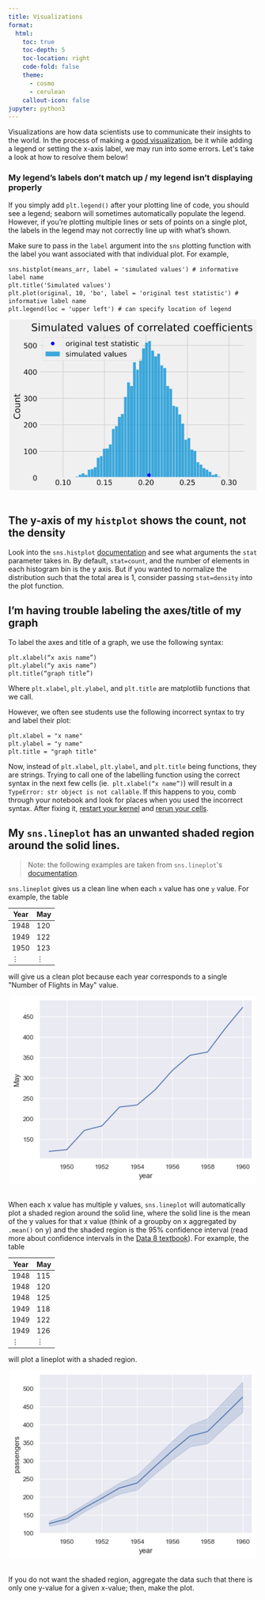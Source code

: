 ```yaml
---
title: Visualizations
format:
  html:
    toc: true
    toc-depth: 5
    toc-location: right
    code-fold: false
    theme:
      - cosmo
      - cerulean
    callout-icon: false
jupyter: python3
---
```


Visualizations are how data scientists use to communicate their insights to the world. In the process of making a [good visualization](https://ds100.org/course-notes/visualization_2/visualization_2.html#harnessing-context), be it while adding a legend or setting the x-axis label, we may run into some errors. Let's take a look at how to resolve them below!


### My legend’s labels don’t match up / my legend isn’t displaying properly

If you simply add `plt.legend()` after your plotting line of code, you should see a legend; seaborn will sometimes automatically populate the legend. However, if you’re plotting multiple lines or sets of points on a single plot, the labels in the legend may not correctly line up with what’s shown. 

Make sure to pass in the `label` argument into the `sns` plotting function with the label you want associated with that individual plot. For example, 

```
sns.histplot(means_arr, label = 'simulated values') # informative label name
plt.title('Simulated values') 
plt.plot(original, 10, 'bo', label = 'original test statistic') # informative label name
plt.legend(loc = 'upper left') # can specify location of legend
```
<center><img src = "images/example_label_plot.png" width = "500"></img></a></center>
<br>

## The y-axis of my `histplot` shows the count, not the density

Look into the `sns.histplot` [documentation](https://seaborn.pydata.org/generated/seaborn.histplot.html) and see what arguments the `stat` parameter takes in. By default, `stat=count`, and the number of elements in each histogram bin is the y axis. But if you wanted to normalize the distribution such that the total area is 1, consider passing `stat=density` into the plot function.

## I’m having trouble labeling the axes/title of my graph 
To label the axes and title of a graph, we use the following syntax: 

```
plt.xlabel(“x axis name”) 
plt.ylabel(“y axis name”) 
plt.title(“graph title”) 
```

Where `plt.xlabel`, `plt.ylabel`, and `plt.title` are matplotlib functions that we call. 

However, we often see students use the following incorrect syntax to try and label their plot: 

```
plt.xlabel = "x name"
plt.ylabel = "y name"
plt.title = "graph title"
```
Now, instead of `plt.xlabel`, `plt.ylabel`, and `plt.title` being functions, they are strings. Trying to call one of the labelling function using the correct syntax in the next few cells (ie.` plt.xlabel(“x name”)`) will result in a `TypeError: str object is not callable`. If this happens to you, comb through your notebook and look for places when you used the incorrect syntax. After fixing it, [restart your kernel](https://ds100.org/debugging-guide/jupyter101/jupyter101.html#restarting-kernel) and [rerun your cells](https://ds100.org/debugging-guide/jupyter101/jupyter101.html#running-cells). 

## My `sns.lineplot` has an unwanted shaded region around the solid lines.
>Note: the following examples are taken from `sns.lineplot`'s [documentation](https://seaborn.pydata.org/generated/seaborn.lineplot.html). 

`sns.lineplot` gives us a clean line when each `x` value has one `y` value. For example, the table 

| Year | May | 
| --- | --- | 
| 1948 | 120 | 
| 1949 | 122 | 
| 1950  | 123| 
| $\vdots$ | $\vdots$ | 

will give us a clean plot because each year corresponds to a single "Number of Flights in May" value. 

<center><img src = "images/normal_lineplot.png" width = "500"></img></a></center>
<br>

When each x value has multiple y values, `sns.lineplot` will automatically plot a shaded region around the solid line, where the solid line is the mean of the y values for that x value (think of a groupby on x aggregated by `.mean()` on y) and the shaded region is the 95% confidence interval (read more about confidence intervals in the [Data 8 textbook](https://inferentialthinking.com/chapters/13/3/Confidence_Intervals.html?highlight=confidence+intervals)). For example, the table 

| Year | May | 
| --- | --- | 
| 1948 | 115 | 
| 1948 | 120 | 
| 1948 | 125 | 
| 1949 | 118 | 
| 1949 | 122 | 
| 1949 | 126 |
| $\vdots$ | $\vdots$ | 

will plot a lineplot with a shaded region. 

<center><img src = "images/shaded_lineplot.png" width = "500"></img></a></center>
<br>

If you do not want the shaded region, aggregate the data such that there is only one y-value for a given x-value; then, make the plot.